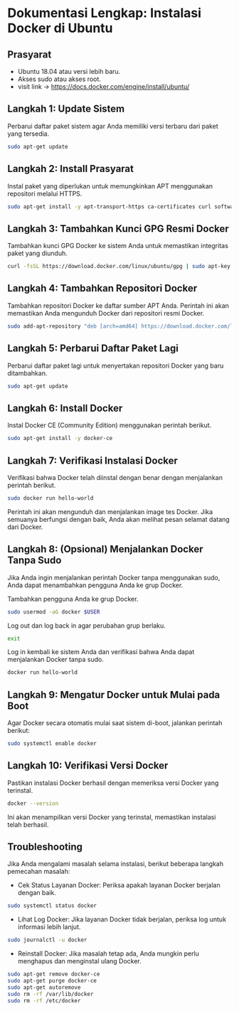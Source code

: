 # Dokumentasi Lengkap: Instalasi Docker di Ubuntu

## Prasyarat

- Ubuntu 18.04 atau versi lebih baru.
- Akses sudo atau akses root.
- visit link -> https://docs.docker.com/engine/install/ubuntu/

## Langkah 1: Update Sistem

Perbarui daftar paket sistem agar Anda memiliki versi terbaru dari paket yang tersedia.

```sh
sudo apt-get update
```

## Langkah 2: Install Prasyarat

Instal paket yang diperlukan untuk memungkinkan APT menggunakan repositori melalui HTTPS.

```sh
sudo apt-get install -y apt-transport-https ca-certificates curl software-properties-common
```

## Langkah 3: Tambahkan Kunci GPG Resmi Docker

Tambahkan kunci GPG Docker ke sistem Anda untuk memastikan integritas paket yang diunduh.

```sh
curl -fsSL https://download.docker.com/linux/ubuntu/gpg | sudo apt-key add -
```

## Langkah 4: Tambahkan Repositori Docker

Tambahkan repositori Docker ke daftar sumber APT Anda. Perintah ini akan memastikan Anda mengunduh Docker dari repositori resmi Docker.

```sh
sudo add-apt-repository "deb [arch=amd64] https://download.docker.com/linux/ubuntu $(lsb_release -cs) stable"
```

## Langkah 5: Perbarui Daftar Paket Lagi

Perbarui daftar paket lagi untuk menyertakan repositori Docker yang baru ditambahkan.

```sh
sudo apt-get update
```

## Langkah 6: Install Docker

Instal Docker CE (Community Edition) menggunakan perintah berikut.

```sh
sudo apt-get install -y docker-ce   
```

## Langkah 7: Verifikasi Instalasi Docker

Verifikasi bahwa Docker telah diinstal dengan benar dengan menjalankan perintah berikut.

```sh
sudo docker run hello-world
```

Perintah ini akan mengunduh dan menjalankan image tes Docker. Jika semuanya berfungsi dengan baik, Anda akan melihat pesan selamat datang dari Docker.

## Langkah 8: (Opsional) Menjalankan Docker Tanpa Sudo

Jika Anda ingin menjalankan perintah Docker tanpa menggunakan sudo, Anda dapat menambahkan pengguna Anda ke grup Docker.

Tambahkan pengguna Anda ke grup Docker.

```sh
sudo usermod -aG docker $USER 
```

Log out dan log back in agar perubahan grup berlaku.

```sh
exit
```

Log in kembali ke sistem Anda dan verifikasi bahwa Anda dapat menjalankan Docker tanpa sudo.

```sh
docker run hello-world
```

## Langkah 9: Mengatur Docker untuk Mulai pada Boot

Agar Docker secara otomatis mulai saat sistem di-boot, jalankan perintah berikut:

```sh
sudo systemctl enable docker
```

## Langkah 10: Verifikasi Versi Docker

Pastikan instalasi Docker berhasil dengan memeriksa versi Docker yang terinstal.

```sh
docker --version
```

Ini akan menampilkan versi Docker yang terinstal, memastikan instalasi telah berhasil.

## Troubleshooting

Jika Anda mengalami masalah selama instalasi, berikut beberapa langkah pemecahan masalah:

-  Cek Status Layanan Docker: Periksa apakah layanan Docker berjalan dengan baik.

```sh
sudo systemctl status docker
```

- Lihat Log Docker: Jika layanan Docker tidak berjalan, periksa log untuk informasi lebih lanjut.

```sh
sudo journalctl -u docker
```

- Reinstall Docker: Jika masalah tetap ada, Anda mungkin perlu menghapus dan menginstal ulang Docker.


```sh
sudo apt-get remove docker-ce
sudo apt-get purge docker-ce
sudo apt-get autoremove
sudo rm -rf /var/lib/docker
sudo rm -rf /etc/docker
```